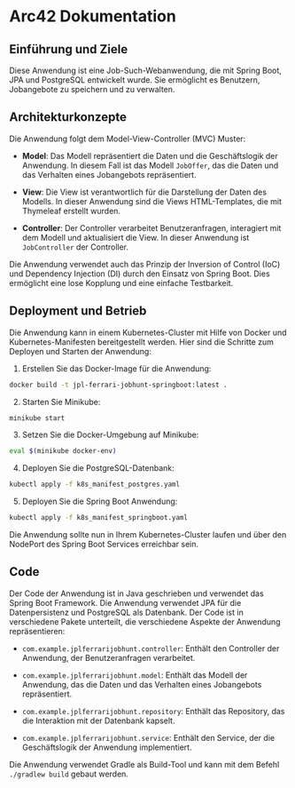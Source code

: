# Arc42 Dokumentation

## Einführung und Ziele

Diese Anwendung ist eine Job-Such-Webanwendung, die mit Spring Boot, JPA und PostgreSQL entwickelt wurde. Sie ermöglicht es Benutzern, Jobangebote zu speichern und zu verwalten.

## Architekturkonzepte

Die Anwendung folgt dem Model-View-Controller (MVC) Muster:

- **Model**: Das Modell repräsentiert die Daten und die Geschäftslogik der Anwendung. In diesem Fall ist das Modell `JobOffer`, das die Daten und das Verhalten eines Jobangebots repräsentiert.

- **View**: Die View ist verantwortlich für die Darstellung der Daten des Modells. In dieser Anwendung sind die Views HTML-Templates, die mit Thymeleaf erstellt wurden.

- **Controller**: Der Controller verarbeitet Benutzeranfragen, interagiert mit dem Modell und aktualisiert die View. In dieser Anwendung ist `JobController` der Controller.

Die Anwendung verwendet auch das Prinzip der Inversion of Control (IoC) und Dependency Injection (DI) durch den Einsatz von Spring Boot. Dies ermöglicht eine lose Kopplung und eine einfache Testbarkeit.

## Deployment und Betrieb

Die Anwendung kann in einem Kubernetes-Cluster mit Hilfe von Docker und Kubernetes-Manifesten bereitgestellt werden. Hier sind die Schritte zum Deployen und Starten der Anwendung:

1. Erstellen Sie das Docker-Image für die Anwendung:

```bash
docker build -t jpl-ferrari-jobhunt-springboot:latest .
```

2. Starten Sie Minikube:

```bash
minikube start
```

3. Setzen Sie die Docker-Umgebung auf Minikube:

```bash
eval $(minikube docker-env)
```

4. Deployen Sie die PostgreSQL-Datenbank:

```bash
kubectl apply -f k8s_manifest_postgres.yaml
```

5. Deployen Sie die Spring Boot Anwendung:

```bash
kubectl apply -f k8s_manifest_springboot.yaml
```

Die Anwendung sollte nun in Ihrem Kubernetes-Cluster laufen und über den NodePort des Spring Boot Services erreichbar sein.

## Code

Der Code der Anwendung ist in Java geschrieben und verwendet das Spring Boot Framework. Die Anwendung verwendet JPA für die Datenpersistenz und PostgreSQL als Datenbank. Der Code ist in verschiedene Pakete unterteilt, die verschiedene Aspekte der Anwendung repräsentieren:

- `com.example.jplferrarijobhunt.controller`: Enthält den Controller der Anwendung, der Benutzeranfragen verarbeitet.

- `com.example.jplferrarijobhunt.model`: Enthält das Modell der Anwendung, das die Daten und das Verhalten eines Jobangebots repräsentiert.

- `com.example.jplferrarijobhunt.repository`: Enthält das Repository, das die Interaktion mit der Datenbank kapselt.

- `com.example.jplferrarijobhunt.service`: Enthält den Service, der die Geschäftslogik der Anwendung implementiert.

Die Anwendung verwendet Gradle als Build-Tool und kann mit dem Befehl `./gradlew build` gebaut werden.